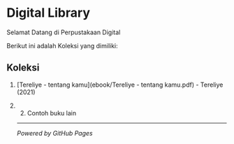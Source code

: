 # Digital Library

Selamat Datang di Perpustakaan Digital

Berikut ini adalah Koleksi yang dimiliki:

## Koleksi
1. [Tereliye - tentang kamu](ebook/Tereliye - tentang kamu.pdf) - Tereliye (2021)
2. 2. Contoh buku lain
   ---

   *Powered by GitHub Pages*
